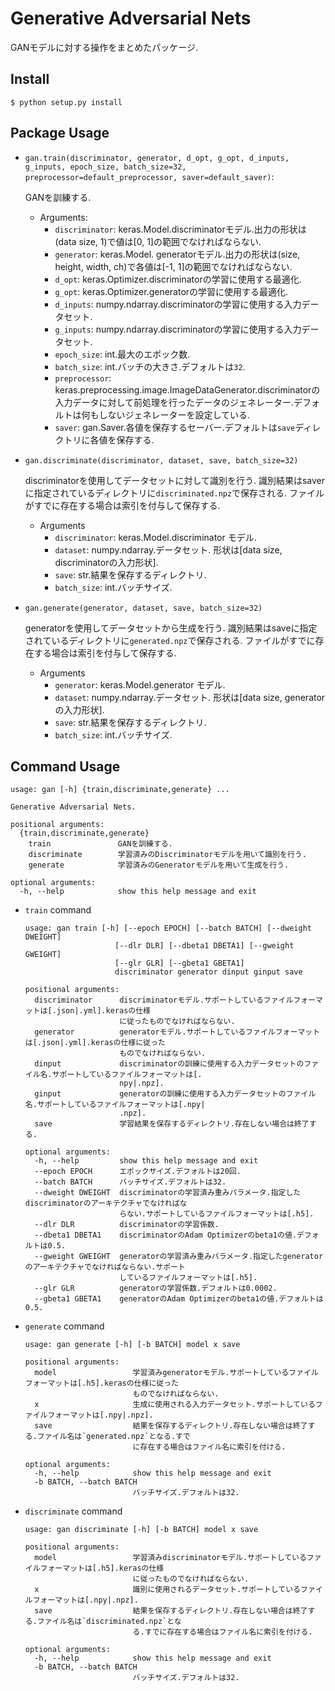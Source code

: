 # Generative Adversarial Nets

GANモデルに対する操作をまとめたパッケージ.

## Install
```
$ python setup.py install
```

## Package Usage
* `gan.train(discriminator, generator, d_opt, g_opt, d_inputs, g_inputs, epoch_size, batch_size=32, preprocessor=default_preprocessor, saver=default_saver)`:

  GANを訓練する.

  * Arguments:
    - `discriminator`: keras.Model.discriminatorモデル.出力の形状は(data size, 1)で値は[0, 1]の範囲でなければならない.
    - `generator`: keras.Model. generatorモデル.出力の形状は(size, height, width, ch)で各値は[-1, 1]の範囲でなければならない.
    - `d_opt`: keras.Optimizer.discriminatorの学習に使用する最適化.
    - `g_opt`: keras.Optimizer.generatorの学習に使用する最適化.
    - `d_inputs`: numpy.ndarray.discriminatorの学習に使用する入力データセット.
    - `g_inputs`: numpy.ndarray.discriminatorの学習に使用する入力データセット.
    - `epoch_size`: int.最大のエポック数.
    - `batch_size`: int.バッチの大きさ.デフォルトは`32`.
    - `preprocessor`: keras.preprocessing.image.ImageDataGenerator.discriminatorの入力データに対して前処理を行ったデータのジェネレーター.デフォルトは何もしないジェネレーターを設定している.
    - `saver`: gan.Saver.各値を保存するセーバー.デフォルトは`save`ディレクトリに各値を保存する.

* `gan.discriminate(discriminator, dataset, save, batch_size=32)`

  discriminatorを使用してデータセットに対して識別を行う.
  識別結果はsaverに指定されているディレクトリに`discriminated.npz`で保存される.
  ファイルがすでに存在する場合は索引を付与して保存する.

  * Arguments
    - `discriminator`: keras.Model.discriminator モデル.
    - `dataset`: numpy.ndarray.データセット. 形状は[data size, discriminatorの入力形状].
    - `save`: str.結果を保存するディレクトリ.
    - `batch_size`: int.バッチサイズ.
* `gan.generate(generator, dataset, save, batch_size=32)`

  generatorを使用してデータセットから生成を行う.
  識別結果はsaveに指定されているディレクトリに`generated.npz`で保存される.
  ファイルがすでに存在する場合は索引を付与して保存する.

  * Arguments
    - `generator`: keras.Model.generator モデル.
    - `dataset`: numpy.ndarray.データセット. 形状は[data size, generatorの入力形状].
    - `save`: str.結果を保存するディレクトリ.
    - `batch_size`: int.バッチサイズ.


## Command Usage
```
usage: gan [-h] {train,discriminate,generate} ...

Generative Adversarial Nets.

positional arguments:
  {train,discriminate,generate}
    train               GANを訓練する.
    discriminate        学習済みのDiscriminatorモデルを用いて識別を行う.
    generate            学習済みのGeneratorモデルを用いて生成を行う.

optional arguments:
  -h, --help            show this help message and exit
```

* `train` command

  ```
  usage: gan train [-h] [--epoch EPOCH] [--batch BATCH] [--dweight DWEIGHT]
                      [--dlr DLR] [--dbeta1 DBETA1] [--gweight GWEIGHT]
                      [--glr GLR] [--gbeta1 GBETA1]
                      discriminator generator dinput ginput save

  positional arguments:
    discriminator      discriminatorモデル.サポートしているファイルフォーマットは[.json|.yml].kerasの仕様
                       に従ったものでなければならない.
    generator          generatorモデル.サポートしているファイルフォーマットは[.json|.yml].kerasの仕様に従った
                       ものでなければならない.
    dinput             discriminatorの訓練に使用する入力データセットのファイル名.サポートしているファイルフォーマットは[.
                       npy|.npz].
    ginput             generatorの訓練に使用する入力データセットのファイル名.サポートしているファイルフォーマットは[.npy|
                       .npz].
    save               学習結果を保存するディレクトリ.存在しない場合は終了する.

  optional arguments:
    -h, --help         show this help message and exit
    --epoch EPOCH      エポックサイズ.デフォルトは20回.
    --batch BATCH      バッチサイズ.デフォルトは32.
    --dweight DWEIGHT  discriminatorの学習済み重みパラメータ.指定したdiscriminatorのアーキテクチャでなければな
                       らない.サポートしているファイルフォーマットは[.h5].
    --dlr DLR          discriminatorの学習係数.
    --dbeta1 DBETA1    discriminatorのAdam Optimizerのbeta1の値.デフォルトは0.5.
    --gweight GWEIGHT  generatorの学習済み重みパラメータ.指定したgeneratorのアーキテクチャでなければならない.サポート
                       しているファイルフォーマットは[.h5].
    --glr GLR          generatorの学習係数.デフォルトは0.0002.
    --gbeta1 GBETA1    generatorのAdam Optimizerのbeta1の値.デフォルトは0.5.
  ```

* `generate` command

  ```
  usage: gan generate [-h] [-b BATCH] model x save

  positional arguments:
    model                 学習済みgeneratorモデル.サポートしているファイルフォーマットは[.h5].kerasの仕様に従った
                          ものでなければならない.
    x                     生成に使用される入力データセット.サポートしているファイルフォーマットは[.npy|.npz].
    save                  結果を保存するディレクトリ.存在しない場合は終了する.ファイル名は`generated.npz`となる.すで
                          に存在する場合はファイル名に索引を付ける.

  optional arguments:
    -h, --help            show this help message and exit
    -b BATCH, --batch BATCH
                          バッチサイズ.デフォルトは32.
  ```

* `discriminate` command

  ```
  usage: gan discriminate [-h] [-b BATCH] model x save

  positional arguments:
    model                 学習済みdiscriminatorモデル.サポートしているファイルフォーマットは[.h5].kerasの仕様
                          に従ったものでなければならない.
    x                     識別に使用されるデータセット.サポートしているファイルフォーマットは[.npy|.npz].
    save                  結果を保存するディレクトリ.存在しない場合は終了する.ファイル名は`discriminated.npz`とな
                          る.すでに存在する場合はファイル名に索引を付ける.

  optional arguments:
    -h, --help            show this help message and exit
    -b BATCH, --batch BATCH
                          バッチサイズ.デフォルトは32.
  ```
